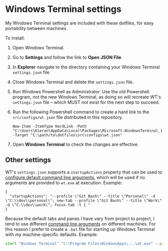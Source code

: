 # Windows Terminal settings

My Windows Terminal settings are included with these dotfiles, for easy portability between machines.

To install:

1.  Open Windows Terminal. 

2.  Go to **Settings** and follow the link to **Open JSON File**.

3.  In **Explorer** navigate to the directory containing your Windows Terminal `settings.json` file.

4.  Close Windows Terminal and delete the `settings.json` file. 

5.  Run Windows Powershell as Administrator. Use the old Powershell program, not the new Windows Terminal, as doing so will recreate WT's `settings.json` file – which MUST not exist for the next step to succeed.

6.  Run the following Powershell command to create a hard link to the `src/configs/wt.json` file distributed in this repository.

    ```
    New-Item -ItemType HardLink -Path "C:\Users\Kieran\AppData\Local\Packages\Microsoft.WindowsTerminal_[hash]\LocalState\settings.json" -Target "C:\path/to\dotfiles\src\configs\wt.json"
    ```

7.  Open **Windows Terminal** to check the changes are effective.

## Other settings

WT's `settings.json` supports a `startupActions` property that can be used to [configure default command line arguments](https://learn.microsoft.com/en-us/windows/terminal/customize-settings/startup#startup-actions), which will be used if no arguments are provided to `wt.exe` at execution. Example:

```
{
  "startupActions": "--profile \"Git Bash\" --title \"Personal\" -d \"C:\\dev\\personal\"; new-tab --profile \"Git Bash\" --title \"Work\" -d \"C:\\dev\\work\"; focus-tab -t 1 "
}
```

Because the default tabs and panes I have vary from project to project, I tend to use different [command line arguments](https://learn.microsoft.com/en-us/windows/terminal/command-line-arguments) on different machines. For this reason I prefer to create a `.bat` file for starting up Windows Terminal with my machine-specific defaults. Example:

```bat
start "Windows Terminal" "C:\Program Files\WindowsApps\...\wt.exe" --profile "Git Bash" --title "Personal" -d "C:\dev\personal"; new-tab --profile "Git Bash" --title "Work" -d "C:\dev\work"; focus-tab -t 1
```
